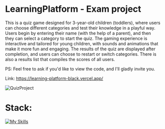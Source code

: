# LearningPlatform - Exam project

This is a quiz game designed for 3-year-old children (toddlers), where users can choose different categories and test their knowledge in a playful way. Users begin by entering their name (with the help of a parent), and then they can select a category to start the quiz. The gaming experience is interactive and tailored for young children, with sounds and animations that make it more fun and engaging. The results of the quiz are displayed after completion, and users can choose to restart or switch categories. There is also a results list that compiles the scores of all users.

PS: Feel free to ask if you'd like to view the code, and I'll gladly invite you.

Link: https://learning-platform-black.vercel.app/

![QuizProject](https://github.com/user-attachments/assets/c392337b-19c7-4391-972d-59b5a1d8e2bd)

# Stack:
[![My Skills](https://skillicons.dev/icons?i=vite,react,ts,sass,netlify)](https://skillicons.dev)
